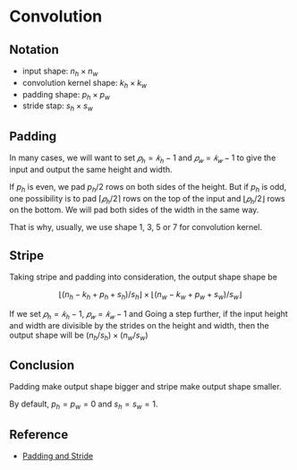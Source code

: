 # Convolution
## Notation
- input shape: $n_h\times n_w$
- convolution kernel shape: $k_h \times k_w$
- padding shape: $p_h\times p_w$
- stride stap: $s_h\times s_w$
## Padding
In many cases, we will want to set  $𝑝_ℎ=𝑘_ℎ−1$  and  $𝑝_𝑤=𝑘_𝑤−1$  to give the input and output the same height and width. 

If $p_h$ is even, we pad $p_h/2$ rows on both sides of the height. But if $p_h$ is odd, one possibility is to pad  $\lceil 𝑝_ℎ/2 \rceil$  rows on the top of the input and  $\lfloor 𝑝_ℎ/2\rfloor$  rows on the bottom. We will pad both sides of the width in the same way.

That is why, usually, we use shape 1, 3, 5 or 7 for convolution kernel.

## Stripe
Taking stripe and padding into consideration, the output shape shape be

$$\lfloor (n_h - k_h + p_h +s_h)/s_h \rfloor \times \lfloor (n_w - k_w + p_w +s_w)/s_w \rfloor$$

If we set  $𝑝_ℎ=𝑘_ℎ−1$, $𝑝_𝑤=𝑘_𝑤−1$ and Going a step further, if the input height and width are divisible by the strides on the height and width, then the output shape will be $(n_h/s_h) \times (n_w/s_w)$

## Conclusion
Padding make output shape bigger and stripe make output shape smaller.

By default, $p_h=p_w=0$ and $s_h=s_w=1$.

## Reference
- [Padding and Stride](https://d2l.ai/chapter_convolutional-neural-networks/padding-and-strides.html)
